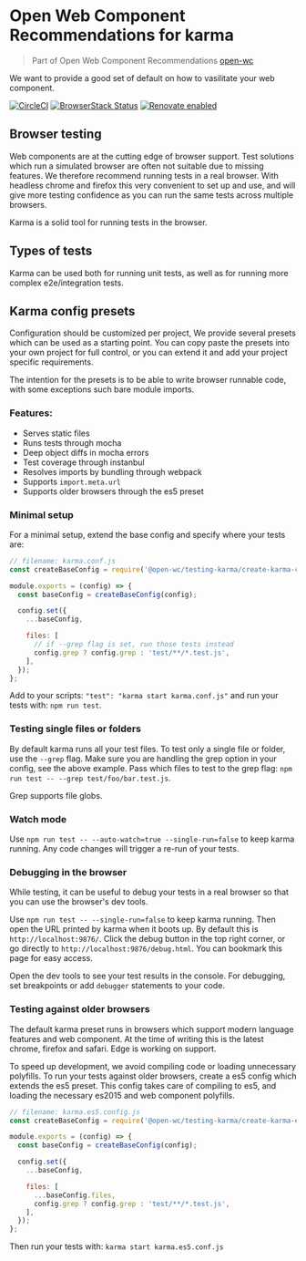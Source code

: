 # Open Web Component Recommendations for karma

> Part of Open Web Component Recommendations [open-wc](https://github.com/open-wc/open-wc/)

We want to provide a good set of default on how to vasilitate your web component.

[![CircleCI](https://circleci.com/gh/open-wc/open-wc.svg?style=shield)](https://circleci.com/gh/open-wc/open-wc)
[![BrowserStack Status](https://www.browserstack.com/automate/badge.svg?badge_key=M2UrSFVRang2OWNuZXlWSlhVc3FUVlJtTDkxMnp6eGFDb2pNakl4bGxnbz0tLUE5RjhCU0NUT1ZWa0NuQ3MySFFWWnc9PQ==--86f7fac07cdbd01dd2b26ae84dc6c8ca49e45b50)](https://www.browserstack.com/automate/public-build/M2UrSFVRang2OWNuZXlWSlhVc3FUVlJtTDkxMnp6eGFDb2pNakl4bGxnbz0tLUE5RjhCU0NUT1ZWa0NuQ3MySFFWWnc9PQ==--86f7fac07cdbd01dd2b26ae84dc6c8ca49e45b50)
[![Renovate enabled](https://img.shields.io/badge/renovate-enabled-brightgreen.svg)](https://renovatebot.com/)

## Browser testing
Web components are at the cutting edge of browser support. Test solutions which run a simulated browser are often not suitable due to missing features. We therefore recommend running tests in a real browser. With headless chrome and firefox this very convenient to set up and use, and will give more testing confidence as you can run the same tests across multiple browsers.

Karma is a solid tool for running tests in the browser.

## Types of tests
Karma can be used both for running unit tests, as well as for running more complex e2e/integration tests.

## Karma config presets
Configuration should be customized per project, We provide several presets which can be used as a starting point. You can copy paste the presets into your own project for full control, or you can extend it and add your project specific requirements.

The intention for the presets is to be able to write browser runnable code, with some exceptions such bare module imports.

### Features:
- Serves static files
- Runs tests through mocha
- Deep object diffs in mocha errors
- Test coverage through instanbul
- Resolves imports by bundling through webpack
- Supports `import.meta.url`
- Supports older browsers through the es5 preset

### Minimal setup
For a minimal setup, extend the base config and specify where your tests are:

```javascript
// filename: karma.conf.js
const createBaseConfig = require('@open-wc/testing-karma/create-karma-config');

module.exports = (config) => {
  const baseConfig = createBaseConfig(config);

  config.set({
    ...baseConfig,

    files: [
      // if --grep flag is set, run those tests instead
      config.grep ? config.grep : 'test/**/*.test.js',
    ],
  });
};
```
Add to your scripts: `"test": "karma start karma.conf.js"` and run your tests with: `npm run test`.

### Testing single files or folders
By default karma runs all your test files. To test only a single file or folder, use the `--grep` flag. Make sure you are handling the grep option in your config, see the above example. Pass which files to test to the grep flag: `npm run test -- --grep test/foo/bar.test.js`.

Grep supports file globs.

### Watch mode
Use `npm run test -- --auto-watch=true --single-run=false` to keep karma running. Any code changes will trigger a re-run of your tests.

### Debugging in the browser
While testing, it can be useful to debug your tests in a real browser so that you can use the browser's dev tools.

Use `npm run test -- --single-run=false` to keep karma running. Then open the URL printed by karma when it boots up. By default this is `http://localhost:9876/`. Click the debug button in the top right corner, or go directly to `http://localhost:9876/debug.html`. You can bookmark this page for easy access.

Open the dev tools to see your test results in the console. For debugging, set breakpoints or add `debugger` statements to your code.

### Testing against older browsers
The default karma preset runs in browsers which support modern language features and web component. At the time of writing this is the latest chrome, firefox and safari. Edge is working on support.

To speed up development, we avoid compiling code or loading unnecessary polyfills. To run your tests against older browsers, create a es5 config which extends the es5 preset. This config takes care of compiling to es5, and loading the necessary es2015 and web component polyfills.


```javascript
// filename: karma.es5.config.js
const createBaseConfig = require('@open-wc/testing-karma/create-karma-es5-config');

module.exports = (config) => {
  const baseConfig = createBaseConfig(config);

  config.set({
    ...baseConfig,

    files: [
      ...baseConfig.files,
      config.grep ? config.grep : 'test/**/*.test.js',
    ],
  });
};
```

Then run your tests with: `karma start karma.es5.conf.js`